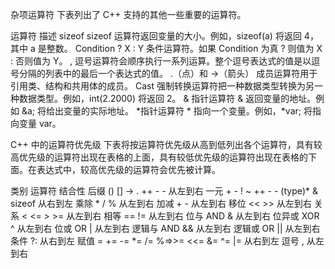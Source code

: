 杂项运算符
下表列出了 C++ 支持的其他一些重要的运算符。

运算符	描述
sizeof	                sizeof 运算符返回变量的大小。例如，sizeof(a) 将返回 4，其中 a 是整数。
Condition ? X : Y	条件运算符。如果 Condition 为真 ? 则值为 X : 否则值为 Y。
,	                逗号运算符会顺序执行一系列运算。整个逗号表达式的值是以逗号分隔的列表中的最后一个表达式的值。
.（点）和 ->（箭头）	 成员运算符用于引用类、结构和共用体的成员。
Cast	                强制转换运算符把一种数据类型转换为另一种数据类型。例如，int(2.2000) 将返回 2。
&	                指针运算符 & 返回变量的地址。例如 &a; 将给出变量的实际地址。
*指针运算符 * 指向一个变量。例如，*var; 将指向变量 var。


C++ 中的运算符优先级
下表将按运算符优先级从高到低列出各个运算符，具有较高优先级的运算符出现在表格的上面，具有较低优先级的运算符出现在表格的下面。在表达式中，较高优先级的运算符会优先被计算。

类别 	        运算符 	                              结合性 
后缀 	        () [] -> . ++ - -  	                从左到右 
一元 	        + - ! ~ ++ - - (type)* & sizeof 	从右到左 
乘除 	        * / % 	                                从左到右 
加减 	        + - 	                                从左到右 
移位 	        << >> 	                                从左到右 
关系 	        < <= > >= 	                        从左到右 
相等 	        == != 	                                从左到右 
位与 AND  	& 	                                从左到右 
位异或 XOR 	^ 	                               从左到右 
位或 OR 	        | 	                                从左到右 
逻辑与 AND 	&& 	                                从左到右 
逻辑或 OR  	|| 	                                从左到右 
条件 	        ?: 	                                从右到左 
赋值 	        = += -= *= /= %=>>= <<= &= ^= |= 	从右到左 
逗号 	        , 	                                从左到右 
